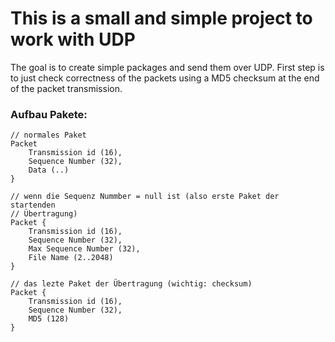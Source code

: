 # This is a small and simple project to work with UDP

The goal is to create simple packages and send them over UDP. First step is
to just check correctness of the packets using a MD5 checksum at the end of
the packet transmission.

### Aufbau Pakete:
```
// normales Paket
Packet 
    Transmission id (16),
    Sequence Number (32),
    Data (..)
}

// wenn die Sequenz Nummber = null ist (also erste Paket der startenden
// Übertragung)
Packet {
    Transmission id (16),
    Sequence Number (32),
    Max Sequence Number (32),
    File Name (2..2048)
}

// das lezte Paket der Übertragung (wichtig: checksum)
Packet {
    Transmission id (16),
    Sequence Number (32),
    MD5 (128)
}
```